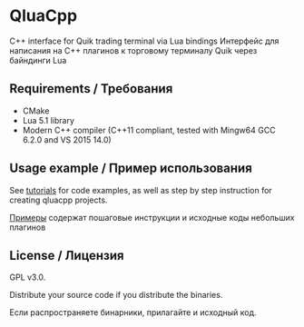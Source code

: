 # QluaCpp
C++ interface for Quik trading terminal via Lua bindings
Интерфейс для написания на C++ плагинов к торговому терминалу Quik через байндинги Lua

## Requirements / Требования
- CMake
- Lua 5.1 library
- Modern C++ compiler (C++11 compliant, tested with Mingw64 GCC 6.2.0 and VS 2015 14.0)

## Usage example / Пример использования

See [tutorials](https://github.com/elelel/qluacpp-tutorial) for code examples, as well as step by step instruction for creating qluacpp projects.

[Примеры](https://github.com/elelel/qluacpp-tutorial) содержат пошаговые инструкции и исходные коды небольших плагинов

## License / Лицензия
GPL v3.0.

Distribute your source code if you distribute the binaries.

Если распространяете бинарники, прилагайте и исходный код.

